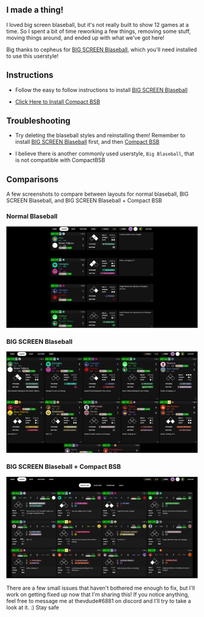## I made a thing!

I loved big screen blaseball, but it's not really built to show 12 games at a time. So I spent a bit of time reworking a few things, removing some stuff, moving things around, and ended up with what we've got here!

Big thanks to cepheus for [BIG SCREEN Blaseball](https://holmesmr.github.io/Blaseball-Userstyles/#big-screen-blaseball), which you'll need installed to use this userstyle!

## Instructions

* Follow the easy to follow instructions to install [BIG SCREEN Blaseball](https://holmesmr.github.io/Blaseball-Userstyles/#instructions)

* [Click Here to Install Compact BSB](styles/compact-bsb.user.css)

## Troubleshooting

* Try deleting the blaseball styles and reinstalling them! Remember to install [BIG SCREEN Blaseball](https://holmesmr.github.io/Blaseball-Userstyles/#big-screen-blaseball) first, and then [Compact BSB](styles/compact-bsb.user.css)

* I believe there is another commonly used userstyle, `Big Blaseball`, that is not compatible with CompactBSB

## Comparisons

A few screenshots to compare between layouts for normal blaseball, BIG SCREEN Blaseball, and BIG SCREEN Blaseball + Compact BSB

### Normal Blaseball
![Normal Blaseball](images/blaseball.png)

### BIG SCREEN Blaseball
![BIG SCREEN Blaseball](images/bigscreen.png)

### BIG SCREEN Blaseball + Compact BSB
![Compact BSB](images/compactbsb.png)

There are a few small issues that haven't bothered me enough to fix, but I'll work on getting fixed up now that I'm sharing this! If you notice anything, feel free to message me at thevdude#6881 on discord and I'll try to take a look at it. :) Stay safe
